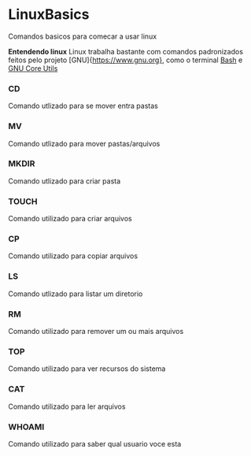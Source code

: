 # LinuxBasics
Comandos basicos para comecar a usar linux

<strong>Entendendo linux</strong>
Linux trabalha bastante com comandos padronizados feitos pelo projeto [GNU]{https://www.gnu.org}, como o terminal [Bash](https://pt.wikipedia.org/wiki/Bash) e [GNU Core Utils](https://pt.wikipedia.org/wiki/GNU_Core_Utilities)




### CD
Comando utlizado para se mover entra pastas

### MV
Comando utlizado para mover pastas/arquivos

### MKDIR
Comando utlizado para criar pasta

### TOUCH
Comando utilizado para criar arquivos

### CP
Comando utilizado para copiar arquivos

### LS
Comando utlizado para listar um diretorio

### RM
Comando utilizado para remover um ou mais arquivos

### TOP
Comando utilizado para ver recursos do sistema

### CAT
Comando utilizado para ler arquivos

### WHOAMI
Comando utilizado para saber qual usuario voce esta
